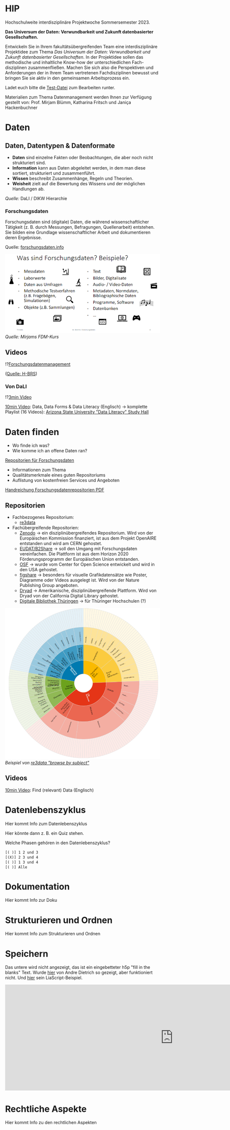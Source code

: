 # HIP
Hochschulweite interdisziplinäre Projektwoche Sommersemester 2023.

**Das Universum der Daten: Verwundbarkeit und Zukunft datenbasierter Gesellschaften.**

Entwickeln Sie in Ihrem fakultätsübergreifenden Team eine interdisziplinäre Projektidee zum Thema *Das Universum der Daten: Verwundbarkeit und Zukunft datenbasierter Gesellschaften*. In der Projektidee sollen das methodische und inhaltliche Know-how der unterschiedlichen Fach-disziplinen zusammenfließen. Machen Sie sich also die Perspektiven und Anforderungen der in Ihrem Team vertretenen Fachdisziplinen bewusst und bringen Sie sie aktiv in den gemeinsamen Arbeitsprozess ein.

Ladet euch bitte die [Test-Datei](https://github.com/TH-Koeln-FDM/HIP/blob/main/test_datei.docx) zum Bearbeiten runter.

Materialien zum Thema Datenmanagement werden Ihnen zur Verfügung gestellt von:
Prof. Mirjam Blümm, Katharina Fritsch und Janiça Hackenbuchner

# Daten

## Daten, Datentypen & Datenformate

- **Daten** sind einzelne Fakten oder Beobachtungen, die aber noch nicht strukturiert sind.
- **Information** kann aus Daten abgeleitet werden, in dem man diese sortiert, strukturiert und zusammenführt.
- **Wissen** beschreibt Zusammenhänge, Regeln und Theorien.
- **Weisheit** zielt auf die Bewertung des Wissens und der möglichen Handlungen ab.

*Quelle:* DaLI / DIKW Hierarchie

### Forschungsdaten

Forschungsdaten sind (digitale) Daten, die während wissenschaftlicher Tätigkeit (z. B. durch Messungen, Befragungen, Quellenarbeit) entstehen. Sie bilden eine Grundlage wissenschaftlicher Arbeit und dokumentieren deren Ergebnisse.

Quelle: [forschungsdaten.info](https://forschungsdaten.info/themen/informieren-und-planen/was-sind-forschungsdaten/)

![Forschunsdaten](Materialien/img/FD_Mirjam.PNG)
*Quelle: Mirjams FDM-Kurs*

## Videos

!?[Forschungsdatenmanagement](https://www.youtube.com/watch?v=hcHCUN-kZaA)

([Quelle: H-BRS](https://www.h-brs.de/de/bib/forschungsdatenmanagement))

### Von DaLI
!?[3min Video](https://medien.cedis.fu-berlin.de/data_literacy/a_data_literacy/01_dl-allgemein_720p.mp4 "Was ist Data Literacy")

[10min Video](https://www.youtube.com/watch?v=yhO_t-c3yJY): Data, Data Forms & Data Literacy (Englisch) → komplette Playlist (16 Videos): [Arizona State University "Data Literacy" Study Hall](https://www.youtube.com/watch?v=0H8awA3GBPg&list=PLID58IQe16nE-1980HOGDWsvf0skE2jvS)



# Daten finden

- Wo finde ich was?
- Wie komme ich an offene Daten ran?


[Repositorien für Forschungsdaten](https://zenodo.org/record/3900922#.ZCGkpXZBxPY)

- Informationen zum Thema
- Qualitätsmerkmale eines guten Repositoriums
- Auflistung von kostenfreien Services und Angeboten

[Handreichung Forschungsdatenrepositorien PDF](https://th-koeln.sciebo.de/f/751185304)

## Repositorien
- Fachbezogenes Repositorium:
    - [re3data](https://www.re3data.org/)
- Fachübergreifende Repositorien:
    - [Zenodo](https://zenodo.org/) → ein disziplinübergreifendes Repositorium. Wird von der Europäischen Kommission finanziert, ist aus dem Projekt OpenAIRE entstanden und wird am CERN gehostet. 
    - [EUDAT/B2Share](http://b2share.eudat.eu/) → soll den Umgang mit Forschungsdaten vereinfachen. Die Plattform ist aus dem Horizon 2020 Förderungsprogramm der Europäischen Union entstanden. 
    - [OSF](http://osf.io/) → wurde vom Center for Open Science entwickelt und wird in den USA gehostet.
    - [figshare](http://figshare.com/) → besonders für visuelle Grafikdatensätze wie Poster, Diagramme oder Videos ausgelegt ist. Wird von der Nature Publishing Group angeboten.
    - [Dryad](https://datadryad.org/stash) → Amerikanische, disziplinübergreifende Plattform. Wird von Dryad von der California Digital Library gehostet.
    - [Digitale Bibliothek Thüringen](https://www.db-thueringen.de/content/index.xml) → für Thüringer Hochschulen (?)



![re3data](Materialien/img/re3data_subject.PNG)
*Beispiel von [re3data "browse by subject"](https://www.re3data.org/browse/by-subject/)*

## Videos

[10min Video](https://www.youtube.com/watch?v=HMYpfwItUiY&list=PLID58IQe16nE-1980HOGDWsvf0skE2jvS&index=16): Find (relevant) Data (Englisch)



# Datenlebenszyklus

Hier kommt Info zum Datenlebenszyklus

Hier könnte dann z. B. ein Quiz stehen.

Welche Phasen gehören in den Datenlebenszyklus? 

    [( )] 1 2 und 3
    [(X)] 2 3 und 4
    [( )] 1 3 und 4
    [( )] Alle



# Dokumentation

Hier kommt Info zur Doku


# Strukturieren und Ordnen

Hier kommt Info zum Strukturieren und Ordnen

# Speichern

Das untere wird nicht angezeigt, das ist ein eingebetteter h5p "fill in the blanks" Text. Wurde [hier](https://github.com/andre-dietrich/H5P-Test/blob/main/README.md) von Andre Dietrich so gezeigt, aber funktioniert nicht. Und [hier](https://liascript.github.io/course/?https://raw.githubusercontent.com/andre-dietrich/H5P-Test/main/README.md#1) sein LiaScript-Beispiel.

<iframe src="https://h5p.org/h5p/embed/1381483" width="1091" height="344" frameborder="0" allowfullscreen="allowfullscreen" allow="geolocation *; microphone *; camera *; midi *; encrypted-media *" title="Speichern"></iframe>


# Rechtliche Aspekte

Hier kommt Info zu den rechtlichen Aspekten